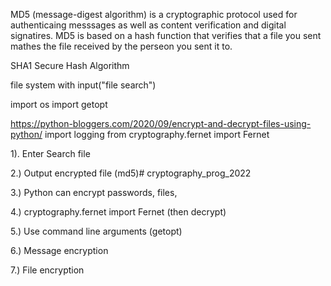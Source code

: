 MD5 (message-digest algorithm) is a cryptographic protocol used for authenticaing messsages as well as content
verification and digital signatires.  MD5 is based on a hash function that verifies that a file you sent mathes the file received by the perseon you sent it to.<p>

SHA1 Secure Hash Algorithm

file system with input("file search")<p>
    import os
    import getopt

https://python-bloggers.com/2020/09/encrypt-and-decrypt-files-using-python/
import logging
from cryptography.fernet import Fernet



1). Enter Search file<p>
2.) Output encrypted file (md5)# cryptography_prog_2022<p>
3.) Python can encrypt passwords, files, <p>
4.) cryptography.fernet import Fernet (then decrypt)<p>
5.) Use command line arguments (getopt)<p>
6.) Message encryption<p>
7.) File encryption<p>
